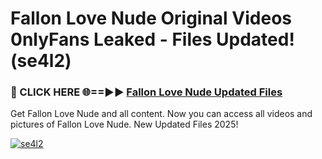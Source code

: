 # Fallon Love Nude Original Videos 0nlyFans Leaked - Files Updated! (se4l2)

<h3>🔴 CLICK HERE 🌐==►► <a href="https://tinyurl.com/y5r63du9" rel="nofollow">Fallon Love Nude Updated Files</a></h3>

Get Fallon Love Nude and all content. Now you can access all videos and pictures of Fallon Love Nude. New Updated Files 2025!

[![se4l2](https://i.imgur.com/UVo9nyh.gif)](https://tinyurl.com/y5r63du9)